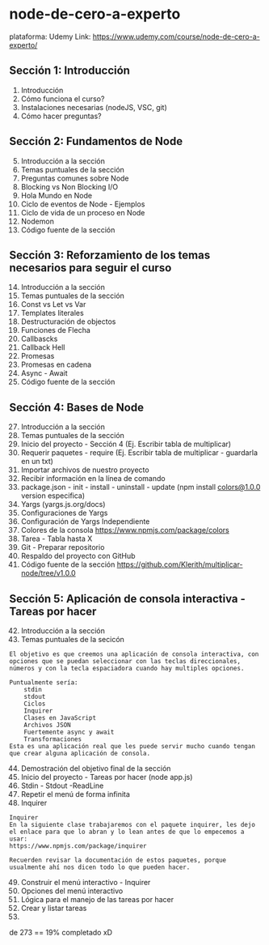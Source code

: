 # node-de-cero-a-experto

plataforma: Udemy
Link: https://www.udemy.com/course/node-de-cero-a-experto/

## Sección 1: Introducción
1. Introducción
2. Cómo funciona el curso?
3. Instalaciones necesarias (nodeJS, VSC, git)
4. Cómo hacer preguntas?

## Sección 2: Fundamentos de Node
5. Introducción a la sección
6. Temas puntuales de la sección
7. Preguntas comunes sobre Node
8. Blocking vs Non Blocking I/O
9. Hola Mundo en Node
10. Ciclo de eventos de Node - Ejemplos
11. Ciclo de vida de un proceso en Node
12. Nodemon
13. Código fuente de la sección

## Sección 3: Reforzamiento de los temas necesarios para seguir el curso
14. Introducción a la sección
15. Temas puntuales de la sección
16. Const vs Let vs Var
17. Templates literales
18. Destructuración de objectos
19. Funciones de Flecha
20. Callbascks
21. Callback Hell
23. Promesas
24. Promesas en cadena
25. Async - Await
26. Código fuente de la sección

## Sección 4: Bases de Node
27. Introducción a la sección
28. Temas puntuales de la sección
29. Inicio del proyecto - Sección 4 (Ej. Escribir tabla de multiplicar)
30. Requerir paquetes - require (Ej. Escribir tabla de multiplicar - guardarla en un txt)
31. Importar archivos de nuestro proyecto
32. Recibir información en la línea de comando
33. package.json - init - install - uninstall - update (npm install colors@1.0.0 version especifica)
34. Yargs (yargs.js.org/docs)
35. Configuraciones de Yargs
36. Configuración de Yargs Independiente
37. Colores de la consola https://www.npmjs.com/package/colors
38. Tarea - Tabla hasta X
39. Git - Preparar repositorio
40. Respaldo del proyecto con GitHub
41. Código fuente de la sección https://github.com/Klerith/multiplicar-node/tree/v1.0.0

## Sección 5: Aplicación de consola interactiva - Tareas por hacer
42. Introducción a la sección
43. Temas puntuales de la secicón
```
El objetivo es que creemos una aplicación de consola interactiva, con opciones que se puedan seleccionar con las teclas direccionales, números y con la tecla espaciadora cuando hay multiples opciones.

Puntualmente sería:
    stdin
    stdout
    Ciclos
    Inquirer
    Clases en JavaScript
    Archivos JSON
    Fuertemente async y await
    Transformaciones
Esta es una aplicación real que les puede servir mucho cuando tengan que crear alguna aplicación de consola.
```
44. Demostración del objetivo final de la sección
45. Inicio del proyecto - Tareas por hacer (node app.js)
46. Stdin - Stdout -ReadLine
47. Repetir el menú de forma infinita
48. Inquirer
```
Inquirer
En la siguiente clase trabajaremos con el paquete inquirer, les dejo el enlace para que lo abran y lo lean antes de que lo empecemos a usar:
https://www.npmjs.com/package/inquirer

Recuerden revisar la documentación de estos paquetes, porque usualmente ahí nos dicen todo lo que pueden hacer.
```
49. Construir el menú interactivo - Inquirer
50. Opciones del menú interactivo
51. Lógica para el manejo de las tareas por hacer
52. Crear y listar tareas
53.


de 273 == 19% completado xD